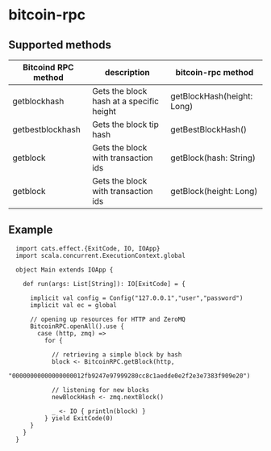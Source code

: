# bitcoin-rpc

## Supported methods

| Bitcoind RPC method  | description  |  bitcoin-rpc method |
|---|---|---|
| getblockhash  | Gets the block hash at a specific height  |  getBlockHash(height: Long) |
| getbestblockhash  |  Gets the block tip hash | getBestBlockHash()  |
| getblock  | Gets the block with transaction ids  |  getBlock(hash: String) |
| getblock  | Gets the block with transaction ids  |  getBlock(height: Long) |

## Example

```
  import cats.effect.{ExitCode, IO, IOApp}
  import scala.concurrent.ExecutionContext.global
  
  object Main extends IOApp {

    def run(args: List[String]): IO[ExitCode] = {
    
      implicit val config = Config("127.0.0.1","user","password")
      implicit val ec = global
      
      // opening up resources for HTTP and ZeroMQ
      BitcoinRPC.openAll().use {
        case (http, zmq) =>
          for {
            
            // retrieving a simple block by hash
            block <- BitcoinRPC.getBlock(http, 
            "00000000000000000012fb9247e97999280cc8c1aedde0e2f2e3e7383f909e20")
            
            // listening for new blocks
            newBlockHash <- zmq.nextBlock()
            
            _ <- IO { println(block) }
          } yield ExitCode(0)
      }
    }
  }
```
